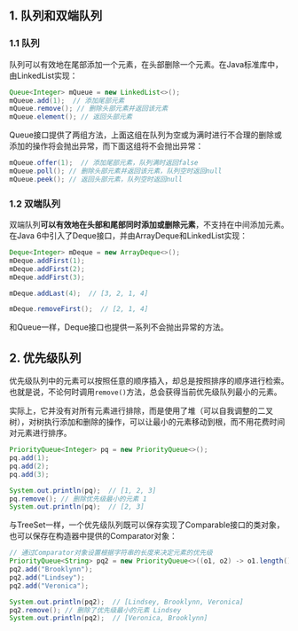 ## 1. 队列和双端队列

### 1.1 队列

队列可以有效地在尾部添加一个元素，在头部删除一个元素。在Java标准库中，由LinkedList实现：

```java
Queue<Integer> mQueue = new LinkedList<>();
mQueue.add(1);  // 添加尾部元素
mQueue.remove(); // 删除头部元素并返回该元素
mQueue.element(); // 返回头部元素
```

Queue接口提供了两组方法，上面这组在队列为空或为满时进行不合理的删除或添加的操作将会抛出异常，而下面这组将不会抛出异常：

```java
mQueue.offer(1);  // 添加尾部元素，队列满时返回false
mQueue.poll(); // 删除头部元素并返回该元素，队列空时返回null
mQueue.peek(); // 返回头部元素，队列空时返回null
```

### 1.2 双端队列

双端队列**可以有效地在头部和尾部同时添加或删除元素**，不支持在中间添加元素。在Java 6中引入了Deque接口，并由ArrayDeque和LinkedList实现：

```java
Deque<Integer> mDeque = new ArrayDeque<>();
mDeque.addFirst(1);
mDeque.addFirst(2);
mDeque.addFirst(3);

mDeque.addLast(4);  // [3, 2, 1, 4]

mDeque.removeFirst();  // [2, 1, 4]
```

和Queue一样，Deque接口也提供一系列不会抛出异常的方法。

## 2. 优先级队列

优先级队列中的元素可以按照任意的顺序插入，却总是按照排序的顺序进行检索。也就是说，不论何时调用`remove()`方法，总会获得当前优先级队列最小的元素。

实际上，它并没有对所有元素进行排除，而是使用了堆（可以自我调整的二叉树），对树执行添加和删除的操作，可以让最小的元素移动到根，而不用花费时间对元素进行排序。

```java
PriorityQueue<Integer> pq = new PriorityQueue<>();
pq.add(1);
pq.add(2);
pq.add(3);

System.out.println(pq);  // [1, 2, 3]
pq.remove(); // 删除优先级最小的元素 1
System.out.println(pq);  // [2, 3]
```

与TreeSet一样，一个优先级队列既可以保存实现了Comparable接口的类对象，也可以保存在构造器中提供的Comparator对象：

```java
// 通过Comparator对象设置根据字符串的长度来决定元素的优先级
PriorityQueue<String> pq2 = new PriorityQueue<>((o1, o2) -> o1.length() - o2.length());
pq2.add("Brooklynn");
pq2.add("Lindsey");
pq2.add("Veronica");

System.out.println(pq2);  // [Lindsey, Brooklynn, Veronica]
pq2.remove(); // 删除了优先级最小的元素 Lindsey
System.out.println(pq2);  // [Veronica, Brooklynn]
```

